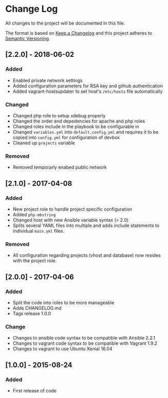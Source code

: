 # Change Log

All changes to the project will be documented in this file.

The format is based on [Keep a Changelog](http://keepachangelog.com/)
and this project adheres to [Semantic Versioning](http://semver.org/).

## [2.2.0] - 2018-06-02

### Added
- Enabled private network settings
- Added configuration parameters for RSA key and github authentication
- Added vagrant-hostsupdater to set host's `/etc/hosts` file automatically

### Changed
- Changed php role to setup xdebug properly
- Changed the order and depedencies for apache and php roles
- Changed roles include in the playbook to be configurable in
- Changed `variables.yml` into `default.config.yml` and requires it to be copied
  into `config.yml` for configuration of devbox
- Cleaned up `projects` variable

### Removed
- Removed temporarly enabed public network

## [2.1.0] - 2017-04-08

### Added
- New project role to handle project specific configuration
- Added `php-mbstring`
- Changed host with new Ansible variable syntax (> 2.0)
- Splits several YAML files into multiple and adds include statements to
  individual `main.yml` files.

### Removed
- All configuration regarding projects (vhost and database) now resides with the
project role.


## [2.0.0] - 2017-04-06

### Added
- Split the code into roles to be more manageable
- Adds CHANGELOG.md
- Tags release 1.0.0

### Change
- Changes to ansible code syntax to be compatible with Ansible 2.2.1
- Changes to vagrant code syntax to be compatible with Vagrant 1.9.2
- Changes to vagrant to use Ubuntu Xenial 16.04

## [1.0.0] - 2015-08-24

### Added
- First release of code
